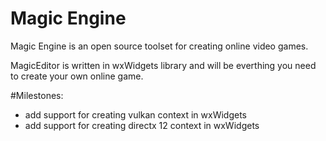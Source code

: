 # Magic Engine
Magic Engine is an open source toolset for creating online video games.

MagicEditor is written in wxWidgets library and will be everthing you need to create your own online game.

#Milestones:
 - add support for creating vulkan context in wxWidgets 
 - add support for creating directx 12 context in wxWidgets 

